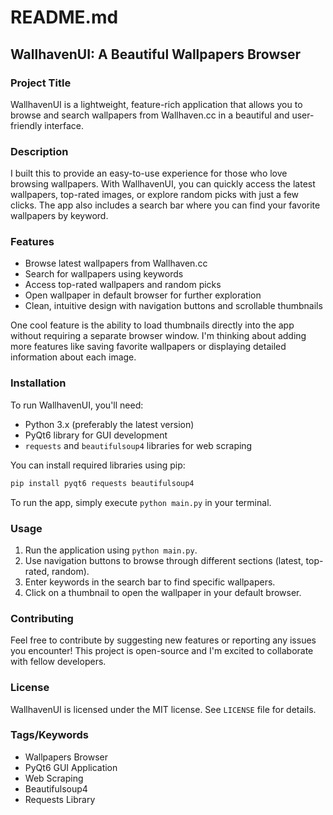 **README.md**
================

**WallhavenUI: A Beautiful Wallpapers Browser**
---------------------------------------------

### Project Title
WallhavenUI is a lightweight, feature-rich application that allows you to browse and search wallpapers from Wallhaven.cc in a beautiful and user-friendly interface.

### Description
I built this to provide an easy-to-use experience for those who love browsing wallpapers. With WallhavenUI, you can quickly access the latest wallpapers, top-rated images, or explore random picks with just a few clicks. The app also includes a search bar where you can find your favorite wallpapers by keyword.

### Features

* Browse latest wallpapers from Wallhaven.cc
* Search for wallpapers using keywords
* Access top-rated wallpapers and random picks
* Open wallpaper in default browser for further exploration
* Clean, intuitive design with navigation buttons and scrollable thumbnails

One cool feature is the ability to load thumbnails directly into the app without requiring a separate browser window. I'm thinking about adding more features like saving favorite wallpapers or displaying detailed information about each image.

### Installation
To run WallhavenUI, you'll need:

* Python 3.x (preferably the latest version)
* PyQt6 library for GUI development
* `requests` and `beautifulsoup4` libraries for web scraping

You can install required libraries using pip:
```bash
pip install pyqt6 requests beautifulsoup4
```
To run the app, simply execute `python main.py` in your terminal.

### Usage
1. Run the application using `python main.py`.
2. Use navigation buttons to browse through different sections (latest, top-rated, random).
3. Enter keywords in the search bar to find specific wallpapers.
4. Click on a thumbnail to open the wallpaper in your default browser.

### Contributing
Feel free to contribute by suggesting new features or reporting any issues you encounter! This project is open-source and I'm excited to collaborate with fellow developers.

### License
WallhavenUI is licensed under the MIT license. See `LICENSE` file for details.

### Tags/Keywords

* Wallpapers Browser
* PyQt6 GUI Application
* Web Scraping
* Beautifulsoup4
* Requests Library